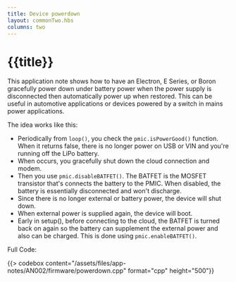 ```yaml
---
title: Device powerdown
layout: commonTwo.hbs
columns: two
---
```

# {{title}}

This application note shows how to have an Electron, E Series, or Boron gracefully power down under battery power when the power supply is disconnected then automatically power up when restored. This can be useful in automotive applications or devices powered by a switch in mains power applications.

The idea works like this:

- Periodically from `loop()`, you check the `pmic.isPowerGood()` function. When it returns false, there is no longer power on USB or VIN and you're running off the LiPo battery.
- When occurs, you gracefully shut down the cloud connection and modem.
- Then you use `pmic.disableBATFET()`. The BATFET is the MOSFET transistor that's connects the battery to the PMIC. When disabled, the battery is essentially disconnected and won't discharge.
- Since there is no longer external or battery power, the device will shut down.
- When external power is supplied again, the device will boot.
- Early in setup(), before connecting to the cloud, the BATFET is turned back on again so the battery can supplement the external power and also can be charged. This is done using `pmic.enableBATFET()`.


Full Code:

{{> codebox content="/assets/files/app-notes/AN002/firmware/powerdown.cpp" format="cpp" height="500"}}


